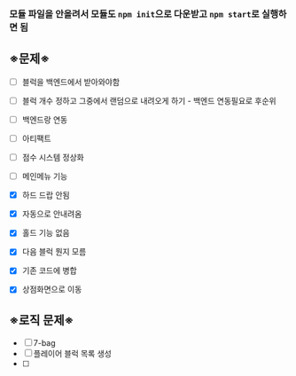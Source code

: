 ### 모듈 파일을 안올려서 모듈도 `npm init`으로 다운받고 `npm start`로 실행하면 됨


## ※문제※

- [ ] 블럭을 백엔드에서 받아와야함

- [ ] 블럭 개수 정하고 그중에서 랜덤으로 내려오게 하기 - 백엔드 연동필요로 후순위

- [ ] 백엔드랑 연동

- [ ] 아티팩트

- [ ] 점수 시스템 정상화

- [ ] 메인메뉴 기능

- [X] 하드 드랍 안됨

- [X] 자동으로 안내려옴

- [X] 홀드 기능 없음

- [X] 다음 블럭 뭔지 모름
  
- [X] 기존 코드에 병합

- [X] 상점화면으로 이동



## ※로직 문제※

- [ ] 7-bag
- [ ] 플레이어 블럭 목록 생성
- [ ] 
